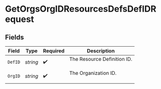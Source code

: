 # GetOrgsOrgIDResourcesDefsDefIDRequest


## Fields

| Field                         | Type                          | Required                      | Description                   |
| ----------------------------- | ----------------------------- | ----------------------------- | ----------------------------- |
| `DefID`                       | *string*                      | :heavy_check_mark:            | The Resource Definition ID.<br/><br/> |
| `OrgID`                       | *string*                      | :heavy_check_mark:            | The Organization ID.<br/><br/> |